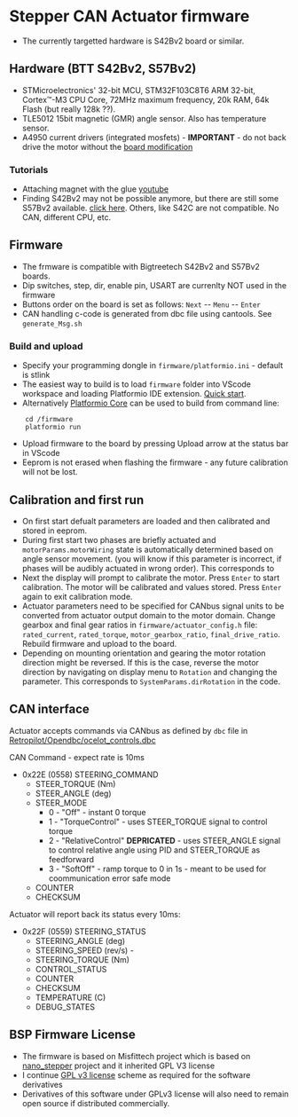 ﻿# Stepper CAN Actuator firmware
- The currently targetted hardware is S42Bv2 board or similar. 

## Hardware (BTT S42Bv2, S57Bv2)
- STMicroelectronics' 32-bit MCU, STM32F103C8T6 ARM 32-bit, Cortex™-M3 CPU Core, 72MHz maximum frequency, 20k RAM, 64k Flash (but really 128k ??).
- TLE5012 15bit magnetic (GMR) angle sensor. Also has temperature sensor.
- A4950 current drivers (integrated mosfets) - **IMPORTANT** - do not back drive the motor without the [board modification](https://github.com/dzid26/RetroPilot-SERVO42B/wiki/Board-BEMF-protection-mod)
### Tutorials
- Attaching magnet with the glue [youtube](https://youtu.be/mQyXR3hITy0?t=41)
- Finding S42Bv2 may not be possible anymore, but there are still some S57Bv2 available. [click here](https://www.aliexpress.com/item/1005001863622626.html). Others, like S42C are not compatible. No CAN, different CPU, etc. 

## Firmware 
- The frmware is compatible with Bigtreetech S42Bv2 and S57Bv2 boards.
- Dip switches, step, dir, enable pin, USART are currenlty NOT used in the firmware
- Buttons order on the board is set as follows: 
    `Next` -- `Menu` -- `Enter`
- CAN handling c-code is generated from dbc file using cantools. See `generate_Msg.sh` 

### Build and upload
- Specify your programming dongle in `firmware/platformio.ini` - default is stlink
- The easiest way to build is to load `firmware` folder into VScode workspace and loading Platformio IDE extension. [Quick start](https://docs.platformio.org/en/latest/integration/ide/vscode.html).
- Alternatively [Platformio Core](https://docs.platformio.org/en/latest/core/installation/index.html) can be used to build from command line:
```
    cd /firmware
    platformio run
```
- Upload firmware to the board by pressing Upload arrow at the status bar in VScode
- Eeprom is not erased when flashing the firmware - any future calibration will not be lost.

## Calibration and first run
- On first start defualt parameters are loaded and then calibrated and stored in eeprom.
- During first start two phases are briefly actuated and `motorParams.motorWiring` state is automatically determined based on angle sensor movement. (you will know if this parameter is incorrect, if phases will be audibly actuated in wrong order). This corresponds to 
- Next the display will prompt to calibrate the motor. Press `Enter` to start calibration. The motor will be calibrated and values stored. Press `Enter` again to exit calibration mode.
- Actuator parameters need to be specified for CANbus signal units to be converted from actuator output domain to the motor domain. Change gearbox and final gear ratios in `firmware/actuator_config.h` file: `rated_current`, `rated_torque`, `motor_gearbox_ratio`, `final_drive_ratio`. Rebuild firmware and upload to the board.
- Depending on mounting orientation and gearing the motor rotation direction might be reversed. If this is the case, reverse the motor direction by navigating on display menu to `Rotation` and changing the parameter. This corresponds to `SystemParams.dirRotation` in the code.
## CAN interface
Actuator accepts commands via CANbus as defined by `dbc` file in [Retropilot/Opendbc/ocelot_controls.dbc](https://github.com/RetroPilot/opendbc/blob/Ocelot-steering-dev/ocelot_controls.dbc)

CAN Command - expect rate is 10ms
- 0x22E (0558) STEERING_COMMAND
    - STEER_TORQUE (Nm)
    - STEER_ANGLE (deg)
    - STEER_MODE
        - 0 - "Off" - instant 0 torque
        - 1 - "TorqueControl" - uses STEER_TORQUE signal to control torque
        - 2 - "RelativeControl" **DEPRICATED** - uses STEER_ANGLE signal to control relative angle using PID and STEER_TORQUE as feedforward
        - 3 - "SoftOff" - ramp torque to 0 in 1s - meant to be used for coommunication error safe mode
    - COUNTER
    - CHECKSUM

Actuator will report back its status every 10ms:
- 0x22F (0559) STEERING_STATUS
    - STEERING_ANGLE (deg)
    - STEERING_SPEED (rev/s) - 
    - STEERING_TORQUE (Nm)
    - CONTROL_STATUS
    - COUNTER
    - CHECKSUM
    - TEMPERATURE (C)
    - DEBUG_STATES

## BSP Firmware License 
- The firmware is based on Misfittech project which is based on [nano_stepper](https://github.com/Misfittech/nano_stepper) project and it inherited GPL V3 license
- I continue [GPL v3 license](https://github.com/dzid26/RetroPilot-SERVO42B/blob/openpilot_S42B/LICENSE) scheme as required for the software derivatives
- Derivatives of this software under GPLv3 license will also need to remain open source if distributed commercially.

